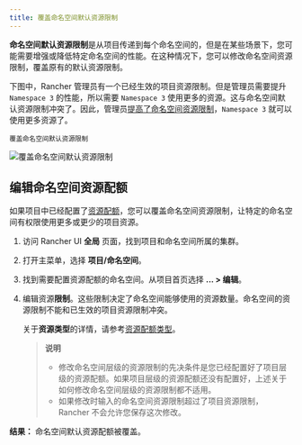 ```yaml
---
title: 覆盖命名空间默认资源限制
---
```


**命名空间默认资源限制**是从项目传递到每个命名空间的，但是在某些场景下，您可能需要增强或降低特定命名空间的性能。在这种情况下，您可以修改命名空间资源限制，覆盖原有的默认资源限制。

下图中，Rancher 管理员有一个已经生效的项目资源限制。但是管理员需要提升 `Namespace 3` 的性能，所以需要 `Namespace 3` 使用更多的资源。这与命名空间默认资源限制冲突了。因此，管理员[提高了命名空间资源限制](/docs/cluster-admin/projects-and-namespaces/_index)，`Namespace 3` 就可以使用更多资源了。

<sup>覆盖命名空间默认资源限制</sup>

![覆盖命名空间默认资源限制](/img/rancher/rancher-resource-quota-override.svg)

## 编辑命名空间资源配额

如果项目中已经配置了[资源配额](/docs/project-admin/resource-quotas/_index)，您可以覆盖命名空间资源限制，让特定的命名空间有权限使用更多或更少的项目资源。

1. 访问 Rancher UI **全局** 页面，找到项目和命名空间所属的集群。

1. 打开主菜单，选择 **项目/命名空间**。

1. 找到需要配置资源配额的命名空间。从项目首页选择 **... > 编辑**。

1. 编辑资源**限制**。这些限制决定了命名空间能够使用的资源数量。命名空间的资源限制不能和已生效的项目资源限制冲突。

   关于**资源类型**的详情，请参考[资源配额类型](/docs/project-admin/resource-quotas/_index)。

   > **说明**
   >
   > - 修改命名空间层级的资源限制的先决条件是您已经配置好了项目层级的资源配额。如果项目层级的资源配额还没有配置好，上述关于如何修改命名空间层级的资源限制都不适用。
   > - 如果修改时输入的命名空间资源限制超过了项目资源限制，Rancher 不会允许您保存这次修改。

**结果：** 命名空间默认资源配额被覆盖。

